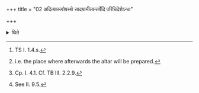 +++
title = "02 अदित्यास्त्वोपस्थे सादयामीत्यन्तर्वेदि परिधिदेशेऽन्धः"

+++

<details><summary>थिते</summary>

2. With adityāstvopasthe sādayami[^1] (the Adhvaryu) keeps down (the bundle of the sacrificial grass within the altar[^2] (but) not directly upon the ground[^3] (but on some grass) near the place (where afterwards) the Paridhis (enclosing sticks) (are going to be kept).[^4]  

[^1]: TS I. 1.4.s.  

[^2]: i.e. the place where afterwards the altar will be prepared.  

[^3]: Cp. I. 4.1. Cf. TB III. 2.2.9.  

[^4]: See II. 9.5.
</details>
